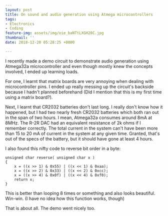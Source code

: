 ```yaml
---
layout: post
title: On sound and audio generation using Atmega microcontrollers
tags:
- Electronics
- Coding
feature-img: assets/img/oie_baNTtLXGH28C.jpg
thumbnail: ''
date: 2018-12-20 05:28:25 +0000

---
```

I recently made a demo circuit to demonstrate audio generation using Atmega32a microcontroller and even though mostly knew the concepts involved, I ended up learning loads.

For one, I learnt that matrix boards are very annoying when dealing with microcontroller pins. I ended up really messing up the circuit's backside because I hadn't planned beforehand (Did I mention that this is my first time using a matrix board?).

Next, I learnt that CR2032 batteries don't last long. I really don't know how it happened, but I had two nearly fresh CR2032 batteries which both ran out in the span of two hours. I mean, Atmega32a consumes around 8mA at 8MHz. The R-2R DAC had an equivalent resistance of 2k ohms if I remember correctly. The total current in the system can't have been more than 15 to 20 mA of current in the system at any given time. Granted, that's out of the specs of the battery, but it should have gone at least 4 hours.

I also found this nifty code to reverse bit order in a byte:

    unsigned char reverse( unsigned char x )
    {
    	x = ((x >> 1) & 0x55) | ((x << 1) & 0xaa);
    	x = ((x >> 2) & 0x33) | ((x << 2) & 0xcc);
    	x = ((x >> 4) & 0x0f) | ((x << 4) & 0xf0);
    	return x;
    }

This is better than looping 8 times or something and also looks beautiful. Win-win. (I have no idea how this function works, though)

That is about all. The demo went nicely too.